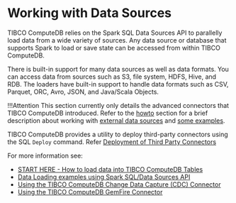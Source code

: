 # Working with Data Sources

TIBCO ComputeDB relies on the Spark SQL Data Sources API to parallelly load data from a wide variety of sources. Any data source or database that supports Spark to load or save state can be accessed from within TIBCO ComputeDB. 

There is built-in support for many data sources as well as data formats. You can access data from sources such as S3, file system, HDFS, Hive, and RDB. The loaders have built-in support to handle data formats such as CSV, Parquet, ORC, Avro, JSON, and Java/Scala Objects.

!!!Attention
	This section currently only details the advanced connectors that TIBCO ComputeDB introduced. Refer to the [howto](../howto.md) section for a brief description about working with [external data sources](../howto/load_data_into_snappydata_tables.md) and [some examples](../howto/load_data_from_external_data_stores.md). 

TIBCO ComputeDB provides a utility to deploy third-party connectors using the SQL `Deploy` command. Refer [Deployment of Third Party Connectors](/connectors/deployment_dependency_jar.md)

For more information see:

* [START HERE - How to load data into TIBCO ComputeDB Tables](../howto/load_data_into_snappydata_tables.md)
* [Data Loading examples using Spark SQL/Data Sources API](../howto/load_data_from_external_data_stores.md)
* [Using the TIBCO ComputeDB Change Data Capture (CDC) Connector](cdc_connector.md)
* [Using the TIBCO ComputeDB GemFire Connector](gemfire_connector.md)

